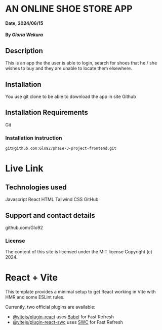 
# AN ONLINE SHOE STORE APP 

#### Date, 2024/06/15

#### By *Gloria Wekura*

## Description
This is an app the the user is able to login, search for shoes that he / she wishes to buy and they are unable to locate them elsewhere.

## Installation
You use git clone to be able to download the app in site Github

## Installation Requirements
Git

### Installation instruction
```
git@github.com:Glo92/phase-3-project-frontend.git

```

# Live Link


## Technologies used
Javascript 
React
HTML
Tailwind
CSS
GitHub 

## Support and contact details
github.com/Glo92

### License
The content of this site is licensed under the MIT license
Copyright (c) 2024.






































# React + Vite






This template provides a minimal setup to get React working in Vite with HMR and some ESLint rules.

Currently, two official plugins are available:

- [@vitejs/plugin-react](https://github.com/vitejs/vite-plugin-react/blob/main/packages/plugin-react/README.md) uses [Babel](https://babeljs.io/) for Fast Refresh
- [@vitejs/plugin-react-swc](https://github.com/vitejs/vite-plugin-react-swc) uses [SWC](https://swc.rs/) for Fast Refresh
